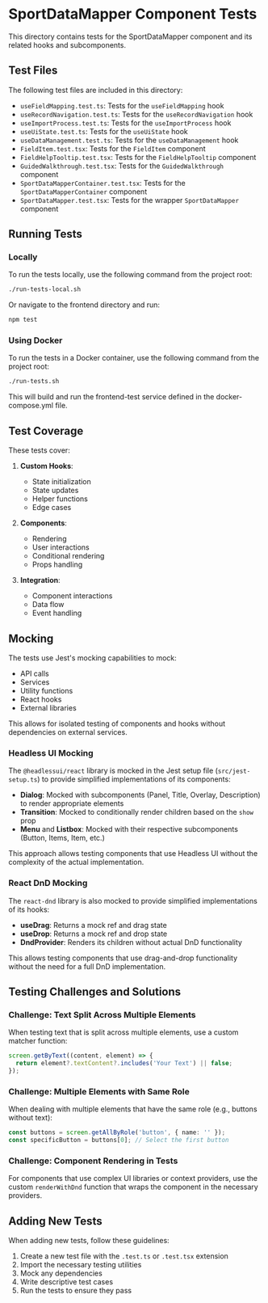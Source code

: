 # SportDataMapper Component Tests

This directory contains tests for the SportDataMapper component and its related hooks and subcomponents.

## Test Files

The following test files are included in this directory:

- `useFieldMapping.test.ts`: Tests for the `useFieldMapping` hook
- `useRecordNavigation.test.ts`: Tests for the `useRecordNavigation` hook
- `useImportProcess.test.ts`: Tests for the `useImportProcess` hook
- `useUiState.test.ts`: Tests for the `useUiState` hook
- `useDataManagement.test.ts`: Tests for the `useDataManagement` hook
- `FieldItem.test.tsx`: Tests for the `FieldItem` component
- `FieldHelpTooltip.test.tsx`: Tests for the `FieldHelpTooltip` component
- `GuidedWalkthrough.test.tsx`: Tests for the `GuidedWalkthrough` component
- `SportDataMapperContainer.test.tsx`: Tests for the `SportDataMapperContainer` component
- `SportDataMapper.test.tsx`: Tests for the wrapper `SportDataMapper` component

## Running Tests

### Locally

To run the tests locally, use the following command from the project root:

```bash
./run-tests-local.sh
```

Or navigate to the frontend directory and run:

```bash
npm test
```

### Using Docker

To run the tests in a Docker container, use the following command from the project root:

```bash
./run-tests.sh
```

This will build and run the frontend-test service defined in the docker-compose.yml file.

## Test Coverage

These tests cover:

1. **Custom Hooks**:
   - State initialization
   - State updates
   - Helper functions
   - Edge cases

2. **Components**:
   - Rendering
   - User interactions
   - Conditional rendering
   - Props handling

3. **Integration**:
   - Component interactions
   - Data flow
   - Event handling

## Mocking

The tests use Jest's mocking capabilities to mock:

- API calls
- Services
- Utility functions
- React hooks
- External libraries

This allows for isolated testing of components and hooks without dependencies on external services.

### Headless UI Mocking

The `@headlessui/react` library is mocked in the Jest setup file (`src/jest-setup.ts`) to provide simplified implementations of its components:

- **Dialog**: Mocked with subcomponents (Panel, Title, Overlay, Description) to render appropriate elements
- **Transition**: Mocked to conditionally render children based on the `show` prop
- **Menu** and **Listbox**: Mocked with their respective subcomponents (Button, Items, Item, etc.)

This approach allows testing components that use Headless UI without the complexity of the actual implementation.

### React DnD Mocking

The `react-dnd` library is also mocked to provide simplified implementations of its hooks:

- **useDrag**: Returns a mock ref and drag state
- **useDrop**: Returns a mock ref and drop state
- **DndProvider**: Renders its children without actual DnD functionality

This allows testing components that use drag-and-drop functionality without the need for a full DnD implementation.

## Testing Challenges and Solutions

### Challenge: Text Split Across Multiple Elements

When testing text that is split across multiple elements, use a custom matcher function:

```typescript
screen.getByText((content, element) => {
  return element?.textContent?.includes('Your Text') || false;
});
```

### Challenge: Multiple Elements with Same Role

When dealing with multiple elements that have the same role (e.g., buttons without text):

```typescript
const buttons = screen.getAllByRole('button', { name: '' });
const specificButton = buttons[0]; // Select the first button
```

### Challenge: Component Rendering in Tests

For components that use complex UI libraries or context providers, use the custom `renderWithDnd` function that wraps the component in the necessary providers.

## Adding New Tests

When adding new tests, follow these guidelines:

1. Create a new test file with the `.test.ts` or `.test.tsx` extension
2. Import the necessary testing utilities
3. Mock any dependencies
4. Write descriptive test cases
5. Run the tests to ensure they pass 